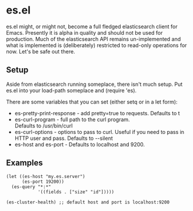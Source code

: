 # es.el

es.el might, or might not, become a full fledged elasticsearch client
for Emacs.  Presently it is alpha in quality and should not be used
for production.  Much of the elasticsearch API remains un-implemented
and what is implemented is (deliberately) restricted to read-only
operations for now.  Let's be safe out there.

## Setup

Aside from elasticsearch running someplace, there isn't much setup.
Put es.el into your load-path someplace and (require 'es).

There are some variables that you can set (either setq or in a let form):
* es-pretty-print-response - add pretty=true to requests. 
  Defaults to t
* es-curl-program - full path to the curl program.  
  Defaults to /usr/bin/curl
* es-curl-options - options to pass to curl.  Useful if you need to
  pass in HTTP user and pass.
  Defaults to --silent
* es-host and es-port - Defaults to localhost and 9200.  

## Examples

```elisp
(let ((es-host "my.es.server")
      (es-port 19200))
  (es-query "*:*"
            '((fields . ["size" "id"]))))
```

```elisp
(es-cluster-health) ;; default host and port is localhost:9200
```
